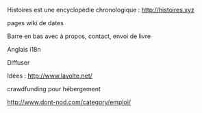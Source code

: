 Histoires est une encyclopédie chronologique : http://histoires.xyz








pages wiki de dates

Barre en bas avec à propos, contact, envoi de livre

Anglais i18n

Diffuser



Idées : 
http://www.lavolte.net/

crawdfunding pour hébergement

http://www.dont-nod.com/category/emploi/
